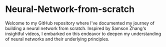 # Neural-Network-from-scratch

Welcome to my GitHub repository where I've documented my journey of building a neural network from scratch. Inspired by Samson Zhang's insightful videos, I embarked on this endeavor to deepen my understanding of neural networks and their underlying principles.
